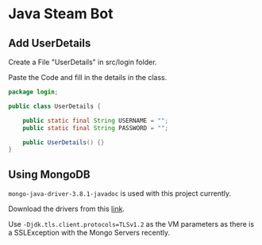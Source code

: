 # Java Steam Bot

## Add UserDetails

Create a File "UserDetails" in src/login folder.

Paste the Code and fill in the details in the class.

```java
package login;

public class UserDetails {

    public static final String USERNAME = "";
    public static final String PASSWORD = "";

    public UserDetails() {}
}
```

## Using MongoDB

`mongo-java-driver-3.8.1-javadoc` is used with this project currently.

Download the drivers from this [link](https://repo1.maven.org/maven2/org/mongodb/mongo-java-driver/3.8.1/).

Use `-Djdk.tls.client.protocols=TLSv1.2` as the VM parameters as there is a SSLException with the Mongo Servers recently.


